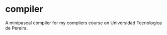 compiler
========

A minipascal compiler for my compliers course on Universidad Tecnologica de Pereira.